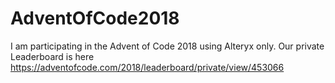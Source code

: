 # AdventOfCode2018
I am participating in the Advent of Code 2018 using Alteryx only. Our private Leaderboard is here https://adventofcode.com/2018/leaderboard/private/view/453066

